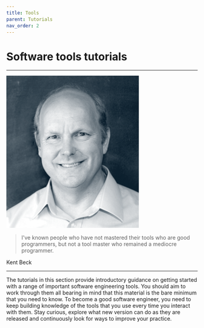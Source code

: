 ```yaml
---
title: Tools
parent: Tutorials
nav_order: 2
---
```


# Software tools tutorials

<hr class="splash">

![Kent Beck](../../images/people/kent_beck.png)

<blockquote class="pretty"><span>
I've known people who have not mastered their tools who are good programmers, but not a tool master 
who remained a mediocre programmer.
</span></blockquote>
<p class="attribution">Kent Beck</p>
<hr class="splash">

The tutorials in this section provide introductory guidance on getting started with a range of
important software engineering tools. You should aim to work through them all bearing in mind
that this material is the bare minimum that you need to know. To become a good software engineer, 
you need to keep building knowledge of the tools that you use every time you interact with them.
Stay curious, explore what new version can do as they are released and continuously look for ways
to improve your practice.

